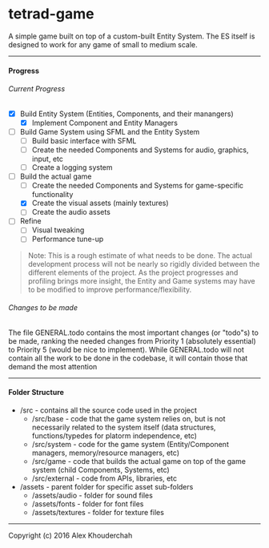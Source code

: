 # tetrad-game
A simple game built on top of a custom-built Entity System. The ES itself is designed to work for any game of small to medium scale.
***

#### Progress
###### Current Progress
- [x] Build Entity System (Entities, Components, and their manangers)
    - [x] Implement Component and Entity Managers
- [ ] Build Game System using SFML and the Entity System
    - [ ] Build basic interface with SFML
    - [ ] Create the needed Components and Systems for audio, graphics, input, etc
    - [ ] Create a logging system
- [ ] Build the actual game
    - [ ] Create the needed Components and Systems for game-specific functionality
    - [x] Create the visual assets (mainly textures)
    - [ ] Create the audio assets
- [ ] Refine
    - [ ] Visual tweaking
    - [ ] Performance tune-up
> Note: This is a rough estimate of what needs to be done. The actual development process will not be nearly so rigidly divided between the different elements of the project. As the project progresses and profiling brings more insight, the Entity and Game systems may have to be modified to improve performance/flexibility.

###### Changes to be made
The file GENERAL.todo contains the most important changes (or "todo"s) to be made, ranking the needed changes from Priority 1 (absolutely essential) to Priority 5 (would be nice to implement). While GENERAL.todo will not contain all the work to be done in the codebase, it will contain those that demand the most attention
***


#### Folder Structure
* /src - contains all the source code used in the project
    * /src/base - code that the game system relies on, but is not necessarily related to the system itself (data structures, functions/typedes for platorm independence, etc)
    * /src/system - code for the game system (Entity/Component managers, memory/resource managers, etc)
    * /src/game - code that builds the actual game on top of the game system (child Components, Systems, etc)
    * /src/external - code from APIs, libraries, etc
* /assets - parent folder for specific asset sub-folders
    * /assets/audio - folder for sound files
	* /assets/fonts - folder for font files
    * /assets/textures - folder for texture files
***

Copyright (c) 2016 Alex Khouderchah
